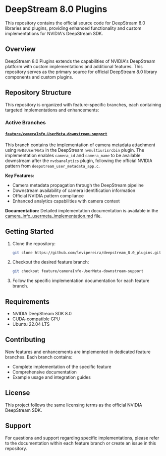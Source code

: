 # DeepStream 8.0 Plugins

This repository contains the official source code for DeepStream 8.0 libraries and plugins, providing enhanced functionality and custom implementations for NVIDIA's DeepStream SDK.

## Overview

DeepStream 8.0 Plugins extends the capabilities of NVIDIA's DeepStream platform with custom implementations and additional features. This repository serves as the primary source for official DeepStream 8.0 library components and custom plugins.

## Repository Structure

This repository is organized with feature-specific branches, each containing targeted implementations and enhancements:

### Active Branches

#### [`feature/cameraInfo-UserMeta-downstream-support`](https://github.com/levipereira/deepstream_8.0_plugins/tree/feature/cameraInfo-UserMeta-downstream-support)

This branch contains the implementation of camera metadata attachment using `NvDsUserMeta` in the DeepStream `nvmultiurisrcbin` plugin. The implementation enables `camera_id` and `camera_name` to be available downstream after the `nvdsanalytics` plugin, following the official NVIDIA pattern from `deepstream_user_metadata_app.c`.



**Key Features:**
- Camera metadata propagation through the DeepStream pipeline
- Downstream availability of camera identification information
- Official NVIDIA pattern compliance
- Enhanced analytics capabilities with camera context

**Documentation:** Detailed implementation documentation is available in the [camera_info_usermeta_implementation.md](https://github.com/levipereira/deepstream_8.0_plugins/blob/feature/cameraInfo-UserMeta-downstream-support/libs/gstnvdscustomhelper/camera_info_usermeta_implementation.md) file.

## Getting Started

1. Clone the repository:
   ```bash
   git clone https://github.com/levipereira/deepstream_8.0_plugins.git
   ```

2. Checkout the desired feature branch:
   ```bash
   git checkout feature/cameraInfo-UserMeta-downstream-support
   ```

3. Follow the specific implementation documentation for each feature branch.

## Requirements

- NVIDIA DeepStream SDK 8.0
- CUDA-compatible GPU
- Ubuntu 22.04 LTS  

## Contributing

New features and enhancements are implemented in dedicated feature branches. Each branch contains:
- Complete implementation of the specific feature
- Comprehensive documentation
- Example usage and integration guides
 

## License

This project follows the same licensing terms as the official NVIDIA DeepStream SDK.

## Support

For questions and support regarding specific implementations, please refer to the documentation within each feature branch or create an issue in this repository.
